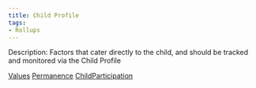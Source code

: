 ```yaml
---
title: Child Profile
tags: 
- Rollups
---
```




Description: Factors that cater directly to the child, and should be tracked and monitored via the Child Profile


[Values](Values) [Permanence](Permanence) [ChildParticipation](ChildParticipation.md)